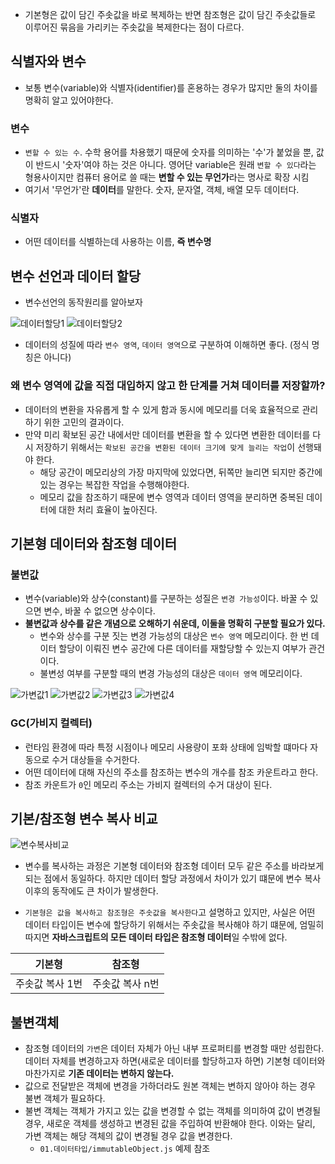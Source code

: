 - 기본형은 값이 담긴 주솟값을 바로 복제하는 반면 참조형은 값이 담긴 주솟값들로 이루어진 묶음을 가리키는 주솟값을 복제한다는 점이 다르다.

## 식별자와 변수

- 보통 변수(variable)와 식별자(identifier)를 혼용하는 경우가 많지만 둘의 차이를 명확히 알고 있어야한다.

### 변수

- `변할 수 있는 수`. 수학 용어를 차용했기 때문에 숫자를 의미하는 '수'가 붙었을 뿐, 값이 반드시 '숫자'여야 하는 것은 아니다. 영어단 variable은 원래 `변할 수 있다`라는 형용사이지만 컴퓨터 용어로 쓸 때는 **변할 수 있는 무언가**라는 명사로 확장 시킴
- 여기서 '무언가'란 **데이터**를 말한다. 숫자, 문자열, 객체, 배열 모두 데이터다.

### 식별자

- 어떤 데이터를 식별하는데 사용하는 이름, **즉 변수명**

## 변수 선언과 데이터 할당

- 변수선언의 동작원리를 알아보자

![데이터할당1](../image/01.데이터타입/데이터할당1.png)
![데이터할당2](../image/01.데이터타입/데이터할당2.png)

- 데이터의 성질에 따라 `변수 영역`, `데이터 영역`으로 구분하여 이해하면 좋다. (정식 명칭은 아니다)

### 왜 변수 영역에 값을 직접 대입하지 않고 한 단계를 거쳐 데이터를 저장할까?

- 데이터의 변환을 자유롭게 할 수 있게 함과 동시에 메모리를 더욱 효율적으로 관리하기 위한 고민의 결과이다.
- 만약 미리 확보된 공간 내에서만 데이터를 변환을 할 수 있다면 변환한 데이터를 다시 저장하기 위해서는 `확보된 공간을 변환된 데이터 크기에 맞게 늘리는 작업`이 선행돼야 한다.
  - 해당 공간이 메모리상의 가장 마지막에 있었다면, 뒤쪽만 늘리면 되지만 중간에 있는 경우는 복잡한 작업을 수행해야한다.
  - 메모리 값을 참조하기 때문에 변수 영역과 데이터 영역을 분리하면 중복된 데이터에 대한 처리 효율이 높아진다.

## 기본형 데이터와 참조형 데이터

### 불변값

- 변수(variable)와 상수(constant)를 구분하는 성질은 `변경 가능성`이다. 바꿀 수 있으면 변수, 바꿀 수 없으면 상수이다.
- **불변값과 상수를 같은 개념으로 오해하기 쉬운데, 이둘을 명확히 구분할 필요가 있다.**
  - 변수와 상수를 구분 짓는 변경 가능성의 대상은 `변수 영역` 메모리이다. 한 번 데이터 할당이 이뤄진 변수 공간에 다른 데이터를 재할당할 수 있는지 여부가 관건이다.
  - 불변성 여부를 구분할 때의 변경 가능성의 대상은 `데이터 영역` 메모리이다.

![가변값1](../image/01.데이터타입/가변값1.png)
![가변값2](../image/01.데이터타입/가변값2.png)
![가변값3](../image/01.데이터타입/가변값3.png)
![가변값4](../image/01.데이터타입/가변값4.png)

### GC(가비지 컬렉터)

- 런타임 환경에 따라 특정 시점이나 메모리 사용량이 포화 상태에 임박할 떄마다 자동으로 수거 대상들을 수거한다.
- 어떤 데이터에 대해 자신의 주소를 참조하는 변수의 개수를 참조 카운트라고 한다.
- 참조 카운트가 `0`인 메모리 주소는 가비지 컬렉터의 수거 대상이 된다.

## 기본/참조형 변수 복사 비교

![변수복사비교](../image/01.데이터타입/변수복사비교1.png)

- 변수를 복사하는 과정은 기본형 데이터와 참조형 데이터 모두 같은 주소를 바라보게 되는 점에서 동일하다. 하지만 데이터 할당 과정에서 차이가 있기 떄문에 변수 복사 이후의 동작에도 큰 차이가 발생한다.

- `기본형은 값을 복사하고 참조형은 주솟값을 복사한다`고 설명하고 있지만, 사실은 어떤 데이터 타입이든 변수에 할당하기 위해서는 주솟값을 복사해야 하기 떄문에, 엄밀히 따지면 **자바스크립트의 모든 데이터 타입은 참조형 데이터**일 수밖에 없다.

| 기본형 | 참조형 |
|-----|-----|
| 주솟값 복사 1번  | 주솟값 복사 n번  |

## 불변객체

- 참조형 데이터의 `가변`은 데이터 자체가 아닌 내부 프로퍼티를 변경할 때만 성립한다. 데이터 자체를 변경하고자 하면(새로운 데이터를 할당하고자 하면) 기본형 데이터와 마찬가지로 **기존 데이터는 변하지 않는다.**
- 값으로 전달받은 객체에 변경을 가하더라도 원본 객체는 변하지 않아야 하는 경우 불변 객체가 필요하다.
- 불변 객체는 객체가 가지고 있는 값을 변경할 수 없는 객체를 의미하여 값이 변경될 경우, 새로운 객체를 생성하고 변경된 값을 주입하여 반환해야 한다. 이와는 달리, 가변 객체는 해당 객체의 값이 변경될 경우 값을 변경한다.
  - `01.데이터타입/immutableObject.js` 예제 참조

